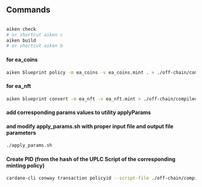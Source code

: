 ## Commands

```bash

aiken check
# or shortcut aiken c
aiken build
# or shortcut aiken b
```

#### for ea_coins
```bash
aiken blueprint policy -m ea_coins -v ea_coins.mint . > ./off-chain/compiled/ea_coins.pid
```

#### for ea_nft
```bash
aiken blueprint convert -m ea_nft -v ea_nft.mint > ./off-chain/compiled/noParams_ea_nft.uplc
```

#### add corresponding params values to utility applyParams
#### and modify apply_params.sh with proper input file and output file parameters

```bash
./apply_params.sh
```

#### Create PID (from the hash of the UPLC Script of the corresponding minting policy)

```bash
cardano-cli conway transaction policyid --script-file ./off-chain/compiled/Params_ea_nft.uplc > ./off-chain/compiled/ea_nft.pid
```